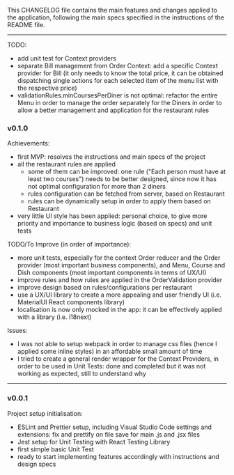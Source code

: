 This CHANGELOG file contains the main features and changes applied to the application, following the main specs specified in the instructions of the README file.

---

TODO:

- add unit test for Context providers
- separate Bill management from Order Context: add a specific Context provider for Bill (it only needs to know the total price, it can be obtained dispatching single actions for each selected item of the menu list with the respective price)
- validationRules.minCoursesPerDiner is not optimal: refactor the entire Menu in order to manage the order separately for the Diners in order to allow a better management and application for the restaurant rules

### v0.1.0

Achievements:

- first MVP: resolves the instructions and main specs of the project
- all the restaurant rules are applied
  - some of them can be improved: one rule ("Each person must have at least two courses") needs to be better designed, since now it has not optimal configuration for more than 2 diners
  - rules configuration can be fetched from server, based on Restaurant
  - rules can be dynamically setup in order to apply them based on Restaurant
- very little UI style has been applied: personal choice, to give more priority and importance to business logic (based on specs) and unit tests

TODO/To Improve (in order of importance):

- more unit tests, especially for the context Order reducer and the Order provider (most important business components), and Menu, Course and Dish components (most important components in terms of UX/UI)
- improve rules and how rules are applied in the OrderValidation provider
- improve design based on rules/configurations per restaurant
- use a UX/UI library to create a more appealing and user friendly UI (i.e. MaterialUI React components library)
- localisation is now only mocked in the app: it can be effectively applied with a library (i.e. i18next)

Issues:

- I was not able to setup webpack in order to manage css files (hence I applied some inline styles) in an affordable small amount of time
- I tried to create a general render wrapper for the Context Providers, in order to be used in Unit Tests: done and completed but it was not working as expected, still to understand why

---

### v0.0.1

Project setup initialisation:

- ESLint and Prettier setup, including Visual Studio Code settings and extensions: fix and prettify on file save for main .js and .jsx files
- Jest setup for Unit Testing with React Testing Library
- first simple basic Unit Test
- ready to start implementing features accordingly with instructions and design specs
